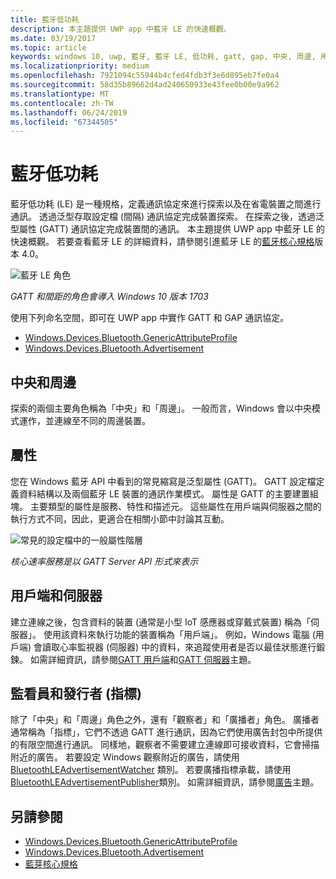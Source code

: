 ```yaml
---
title: 藍牙低功耗
description: 本主題提供 UWP app 中藍牙 LE 的快速概觀。
ms.date: 03/19/2017
ms.topic: article
keywords: windows 10, uwp, 藍牙, 藍牙 LE, 低功耗, gatt, gap, 中央, 周邊, 用戶端, 伺服器, 監看員, 發行者
ms.localizationpriority: medium
ms.openlocfilehash: 7921094c55944b4cfed4fdb3f3e6d895eb7fe0a4
ms.sourcegitcommit: 58d35b89662d4ad240650933e43fee0b00e9a962
ms.translationtype: MT
ms.contentlocale: zh-TW
ms.lasthandoff: 06/24/2019
ms.locfileid: "67344505"
---
```

# <a name="bluetooth-low-energy"></a>藍牙低功耗
藍牙低功耗 (LE) 是一種規格，定義通訊協定來進行探索以及在省電裝置之間進行通訊。 透過泛型存取設定檔 (間隔) 通訊協定完成裝置探索。 在探索之後，透過泛型屬性 (GATT) 通訊協定完成裝置間的通訊。 本主題提供 UWP app 中藍牙 LE 的快速概觀。 若要查看藍牙 LE 的詳細資料，請參閱引進藍牙 LE 的[藍牙核心規格](https://www.bluetooth.com/specifications/bluetooth-core-specification/)版本 4.0。 

![藍牙 LE 角色](images/gatt-roles.png)

*GATT 和間距的角色會導入 Windows 10 版本 1703*

使用下列命名空間，即可在 UWP app 中實作 GATT 和 GAP 通訊協定。
- [Windows.Devices.Bluetooth.GenericAttributeProfile](https://docs.microsoft.com/en-us/uwp/api/windows.devices.bluetooth.genericattributeprofile)
- [Windows.Devices.Bluetooth.Advertisement](https://docs.microsoft.com/en-us/uwp/api/windows.devices.bluetooth.advertisement)

## <a name="central-and-peripheral"></a>中央和周邊
探索的兩個主要角色稱為「中央」和「周邊」。 一般而言，Windows 會以中央模式運作，並連線至不同的周邊裝置。 

## <a name="attributes"></a>屬性
您在 Windows 藍牙 API 中看到的常見縮寫是泛型屬性 (GATT)。 GATT 設定檔定義資料結構以及兩個藍牙 LE 裝置的通訊作業模式。 屬性是 GATT 的主要建置組塊。 主要類型的屬性是服務、特性和描述元。 這些屬性在用戶端與伺服器之間的執行方式不同，因此，更適合在相關小節中討論其互動。 

![常見的設定檔中的一般屬性階層](images/gatt-service.png)

*核心速率服務是以 GATT Server API 形式來表示*

## <a name="client-and-server"></a>用戶端和伺服器
建立連線之後，包含資料的裝置 (通常是小型 IoT 感應器或穿戴式裝置) 稱為「伺服器」。 使用該資料來執行功能的裝置稱為「用戶端」。 例如，Windows 電腦 (用戶端) 會讀取心率監視器 (伺服器) 中的資料，來追蹤使用者是否以最佳狀態進行鍛鍊。 如需詳細資訊，請參閱[GATT 用戶端](gatt-client.md)和[GATT 伺服器](gatt-server.md)主題。

## <a name="watchers-and-publishers-beacons"></a>監看員和發行者 (指標)
除了「中央」和「周邊」角色之外，還有「觀察者」和「廣播者」角色。 廣播者通常稱為「指標」，它們不透過 GATT 進行通訊，因為它們使用廣告封包中所提供的有限空間進行通訊。 同樣地，觀察者不需要建立連線即可接收資料，它會掃描附近的廣告。 若要設定 Windows 觀察附近的廣告，請使用 [BluetoothLEAdvertisementWatcher](https://docs.microsoft.com/en-us/uwp/api/windows.devices.bluetooth.advertisement.bluetoothleadvertisementwatcher) 類別。 若要廣播指標承載，請使用[BluetoothLEAdvertisementPublisher](https://docs.microsoft.com/en-us/uwp/api/windows.devices.bluetooth.advertisement.bluetoothleadvertisementpublisher)類別。 如需詳細資訊，請參閱[廣告](ble-beacon.md)主題。

## <a name="see-also"></a>另請參閱
- [Windows.Devices.Bluetooth.GenericAttributeProfile](https://docs.microsoft.com/en-us/uwp/api/windows.devices.bluetooth.genericattributeprofile)
- [Windows.Devices.Bluetooth.Advertisement](https://docs.microsoft.com/en-us/uwp/api/windows.devices.bluetooth.advertisement)
- [藍芽核心規格](https://www.bluetooth.com/specifications/bluetooth-core-specification)
